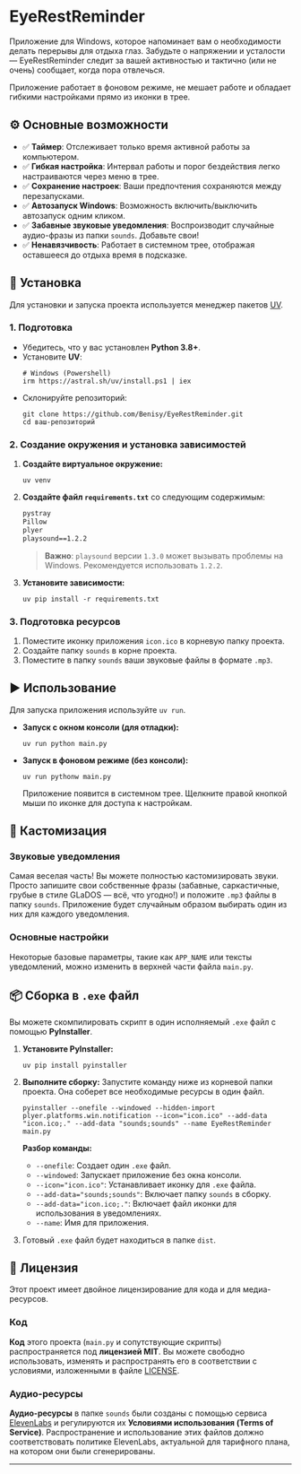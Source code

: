 # EyeRestReminder

Приложение для Windows, которое напоминает вам о необходимости делать перерывы для отдыха глаз. Забудьте о напряжении и усталости — EyeRestReminder следит за вашей активностью и тактично (или не очень) сообщает, когда пора отвлечься.

Приложение работает в фоновом режиме, не мешает работе и обладает гибкими настройками прямо из иконки в трее.

## ⚙️ Основные возможности

*   ✅ **Таймер**: Отслеживает только время активной работы за компьютером.
*   ✅ **Гибкая настройка**: Интервал работы и порог бездействия легко настраиваются через меню в трее.
*   ✅ **Сохранение настроек**: Ваши предпочтения сохраняются между перезапусками.
*   ✅ **Автозапуск Windows**: Возможность включить/выключить автозапуск одним кликом.
*   ✅ **Забавные звуковые уведомления**: Воспроизводит случайные аудио-фразы из папки `sounds`. Добавьте свои!
*   ✅ **Ненавязчивость**: Работает в системном трее, отображая оставшееся до отдыха время в подсказке.

## 🚀 Установка

Для установки и запуска проекта используется менеджер пакетов [UV](https://github.com/astral-sh/uv).

### 1. Подготовка

*   Убедитесь, что у вас установлен **Python 3.8+**.
*   Установите **UV**:
    ```shell
    # Windows (Powershell)
    irm https://astral.sh/uv/install.ps1 | iex
    ```
*   Склонируйте репозиторий:
    ```shell
    git clone https://github.com/Benisy/EyeRestReminder.git
    cd ваш-репозиторий
    ```

### 2. Создание окружения и установка зависимостей

1.  **Создайте виртуальное окружение:**
    ```shell
    uv venv
    ```

2.  **Создайте файл `requirements.txt`** со следующим содержимым:
    ```txt
    pystray
    Pillow
    plyer
    playsound==1.2.2
    ```
    > **Важно**: `playsound` версии `1.3.0` может вызывать проблемы на Windows. Рекомендуется использовать `1.2.2`.

3.  **Установите зависимости:**
    ```shell
    uv pip install -r requirements.txt
    ```

### 3. Подготовка ресурсов

1.  Поместите иконку приложения `icon.ico` в корневую папку проекта.
2.  Создайте папку `sounds` в корне проекта.
3.  Поместите в папку `sounds` ваши звуковые файлы в формате `.mp3`.

## ▶️ Использование

Для запуска приложения используйте `uv run`.

*   **Запуск с окном консоли (для отладки):**
    ```shell
    uv run python main.py
    ```
*   **Запуск в фоновом режиме (без консоли):**
    ```shell
    uv run pythonw main.py
    ```
    Приложение появится в системном трее. Щелкните правой кнопкой мыши по иконке для доступа к настройкам.

## 🔧 Кастомизация

### Звуковые уведомления

Самая веселая часть! Вы можете полностью кастомизировать звуки.
Просто запишите свои собственные фразы (забавные, саркастичные, грубые в стиле GLaDOS — всё, что угодно!) и положите `.mp3` файлы в папку `sounds`. Приложение будет случайным образом выбирать один из них для каждого уведомления.

### Основные настройки

Некоторые базовые параметры, такие как `APP_NAME` или тексты уведомлений, можно изменить в верхней части файла `main.py`.

## 📦 Сборка в `.exe` файл

Вы можете скомпилировать скрипт в один исполняемый `.exe` файл с помощью **PyInstaller**.

1.  **Установите PyInstaller:**
    ```shell
    uv pip install pyinstaller
    ```

2.  **Выполните сборку:**
    Запустите команду ниже из корневой папки проекта. Она соберет все необходимые ресурсы в один файл.

    ```shell
    pyinstaller --onefile --windowed --hidden-import plyer.platforms.win.notification --icon="icon.ico" --add-data "icon.ico;." --add-data "sounds;sounds" --name EyeRestReminder main.py
    ```
    **Разбор команды:**
    *   `--onefile`: Создает один `.exe` файл.
    *   `--windowed`: Запускает приложение без окна консоли.
    *   `--icon="icon.ico"`: Устанавливает иконку для `.exe` файла.
    *   `--add-data="sounds;sounds"`: Включает папку `sounds` в сборку.
    *   `--add-data="icon.ico;."`: Включает файл иконки для использования в уведомлениях.
    *   `--name`: Имя для приложения.

3.  Готовый `.exe` файл будет находиться в папке `dist`.


## 📄 Лицензия

Этот проект имеет двойное лицензирование для кода и для медиа-ресурсов.

### Код

**Код** этого проекта (`main.py` и сопутствующие скрипты) распространяется под **лицензией MIT**. Вы можете свободно использовать, изменять и распространять его в соответствии с условиями, изложенными в файле [LICENSE](LICENSE).

### Аудио-ресурсы

**Аудио-ресурсы** в папке `sounds` были созданы с помощью сервиса [ElevenLabs](https://elevenlabs.io/) и регулируются их **Условиями использования (Terms of Service)**. Распространение и использование этих файлов должно соответствовать политике ElevenLabs, актуальной для тарифного плана, на котором они были сгенерированы.

---
